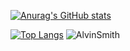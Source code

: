 

[![Anurag's GitHub stats](https://github-readme-stats.vercel.app/api?username=A1vinSmith&theme=merko)](https://github.com/anuraghazra/github-readme-stats)

[![Top Langs](https://github-readme-stats.vercel.app/api/top-langs/?username=A1vinSmith&layout=compact&theme=gruvbox)](https://github.com/anuraghazra/github-readme-stats) ![AlvinSmith](https://user-images.githubusercontent.com/24937594/112230523-d668a800-8c99-11eb-8860-7ea8d5ba9048.png)


<!--
**A1vinSmith/A1vinSmith** is a ✨ _special_ ✨ repository because its `README.md` (this file) appears on your GitHub profile.

Here are some ideas to get you started:

- 🔭 I’m currently working on ...
- 🌱 I’m currently learning ...
- 👯 I’m looking to collaborate on ...
- 🤔 I’m looking for help with ...
- 💬 Ask me about ...
- 📫 How to reach me: ...
- 😄 Pronouns: ...
- ⚡ Fun fact: ...
-->
